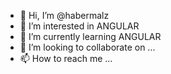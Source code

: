 - 👋 Hi, I’m @habermalz
- 👀 I’m interested in ANGULAR
- 🌱 I’m currently learning ANGULAR
- 💞️ I’m looking to collaborate on ...
- 📫 How to reach me ...

<!---
habermalz/habermalz is a ✨ special ✨ repository because its `README.md` (this file) appears on your GitHub profile.
You can click the Preview link to take a look at your changes.
--->
